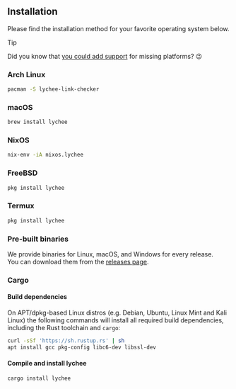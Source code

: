 ## Installation

Please find the installation method for your favorite operating system below.

> [!TIP]
> Did you know that [you could add support][contribute] for missing platforms? 😉


### Arch Linux

```bash
pacman -S lychee-link-checker
```

### macOS

```bash
brew install lychee
```

### NixOS

```bash
nix-env -iA nixos.lychee
```

### FreeBSD

```bash
pkg install lychee
```

### Termux

```bash
pkg install lychee
```

### Pre-built binaries

We provide binaries for Linux, macOS, and Windows for every release. \
You can download them from the [releases page](https://github.com/lycheeverse/lychee/releases).

### Cargo

#### Build dependencies <!-- {docsify-ignore} -->

On APT/dpkg-based Linux distros (e.g. Debian, Ubuntu, Linux Mint and Kali Linux)
the following commands will install all required build dependencies, including
the Rust toolchain and `cargo`:

```bash
curl -sSf 'https://sh.rustup.rs' | sh
apt install gcc pkg-config libc6-dev libssl-dev
```

#### Compile and install lychee <!-- {docsify-ignore} -->

```bash
cargo install lychee
```

[contribute]: https://github.com/lycheeverse/lychee/issues/59
